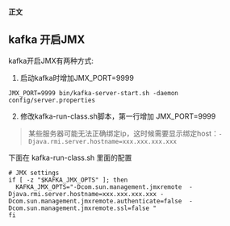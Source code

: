 **正文**

## kafka 开启JMX

kafka开启JMX有两种方式:
1. 启动kafka时增加JMX_PORT=9999
```shell
JMX_PORT=9999 bin/kafka-server-start.sh -daemon config/server.properties
```

2. 修改kafka-run-class.sh脚本，第一行增加 JMX_PORT=9999 

> 某些服务器可能无法正确绑定ip，这时候需要显示绑定host：`-Djava.rmi.server.hostname=xxx.xxx.xxx.xxx`

下面在 kafka-run-class.sh 里面的配置
```shell  
# JMX settings
if [ -z "$KAFKA_JMX_OPTS" ]; then
  KAFKA_JMX_OPTS="-Dcom.sun.management.jmxremote  -Djava.rmi.server.hostname=xxx.xxx.xxx.xxx -Dcom.sun.management.jmxremote.authenticate=false  -Dcom.sun.management.jmxremote.ssl=false "
fi
```

